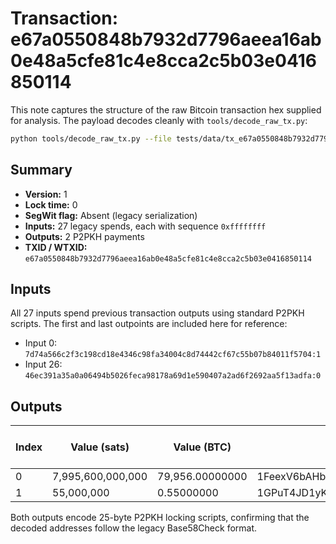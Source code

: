 # Transaction: e67a0550848b7932d7796aeea16ab0e48a5cfe81c4e8cca2c5b03e0416850114

This note captures the structure of the raw Bitcoin transaction hex supplied for
analysis.  The payload decodes cleanly with `tools/decode_raw_tx.py`:

```bash
python tools/decode_raw_tx.py --file tests/data/tx_e67a0550848b7932d7796aeea16ab0e48a5cfe81c4e8cca2c5b03e0416850114.hex --pretty
```

## Summary

- **Version:** 1
- **Lock time:** 0
- **SegWit flag:** Absent (legacy serialization)
- **Inputs:** 27 legacy spends, each with sequence `0xffffffff`
- **Outputs:** 2 P2PKH payments
- **TXID / WTXID:** `e67a0550848b7932d7796aeea16ab0e48a5cfe81c4e8cca2c5b03e0416850114`

## Inputs

All 27 inputs spend previous transaction outputs using standard P2PKH scripts.
The first and last outpoints are included here for reference:

- Input 0: `7d74a566c2f3c198cd18e4346c98fa34004c8d74442cf67c55b07b84011f5704:1`
- Input 26: `46ec391a35a0a06494b5026feca98178a69d1e590407a2ad6f2692aa5f13adfa:0`

## Outputs

| Index | Value (sats)   | Value (BTC) | Address                          | Script len (bytes) |
| ----- | -------------- | ----------- | -------------------------------- | ------------------ |
| 0     | 7,995,600,000,000 | 79,956.00000000 | 1FeexV6bAHb8ybZjqQMjJrcCrHGW9sb6uF | 25 |
| 1     | 55,000,000     | 0.55000000  | 1GPuT4JD1yKTEGnw2csTCqSAtS3DRiTD69 | 25 |

Both outputs encode 25-byte P2PKH locking scripts, confirming that the decoded
addresses follow the legacy Base58Check format.
